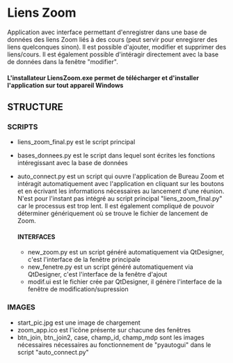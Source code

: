 # Liens Zoom
Application avec interface permettant d'enregistrer dans une base de données des liens Zoom liés à des cours (peut servir pour enregisrer des liens quelconques sinon).
Il est possible d'ajouter, modifier et supprimer des liens/cours. Il est également possible d'intéragir directement avec la base de données dans la fenêtre "modifier".

#### L'installateur LiensZoom.exe permet de télécharger et d'installer l'application sur tout appareil Windows

## STRUCTURE


### SCRIPTS

- liens_zoom_final.py est le script principal
- bases_donnees.py est le script dans lequel sont écrites les fonctions intéregissant avec la base de données
- auto_connect.py est un script qui ouvre l'application de Bureau Zoom et intéragit automatiquement avec l'application en cliquant sur les boutons et en écrivant les informations nécessaires au lancement d'une réunion. N'est pour l'instant pas intégré au script principal "liens_zoom_final.py" car le processus est trop lent. Il est également compliqué de pouvoir déterminer génériquement où se trouve le fichier de lancement de Zoom.

  #### INTERFACES
  - new_zoom.py est un script généré automatiquement via QtDesigner, c'est l'interface de la fenêtre principale
  - new_fenetre.py est un script généré automatiquement via QtDesigner, c'est l'interface de la fenêtre d'ajout
  - modif.ui est le fichier crée par QtDesigner, il génère l'interface de la fenêtre de modification/supression

### IMAGES

- start_pic.jpg est une image de chargement
- zoom_app.ico est l'icône présente sur chacune des fenêtres
- btn_join, btn_join2, case, champ_id, champ_mdp sont les images nécessaires nécessaires au fonctionnement de "pyautogui" dans le script "auto_connect.py"
